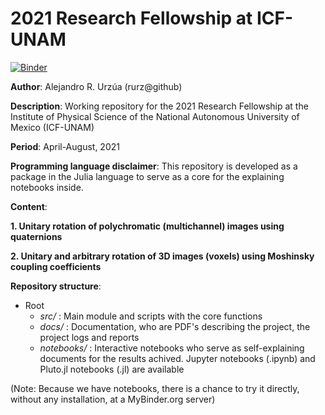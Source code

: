 # 2021 Research Fellowship at ICF-UNAM

[![Binder](https://mybinder.org/badge_logo.svg)](https://mybinder.org/v2/gh/rurz/VisitingICF2021/HEAD?urlpath=lab)

**Author**: Alejandro R. Urzúa (rurz@github)

**Description**: Working repository for the 2021 Research Fellowship at the Institute of Physical Science of the National Autonomous University of Mexico (ICF-UNAM)

**Period**: April-August, 2021

**Programming language disclaimer**: This repository is developed as a package in the Julia language to serve as a core for the explaining notebooks inside.

**Content**:

**1.  Unitary rotation of polychromatic (multichannel) images using quaternions**

**2. Unitary and arbitrary rotation of 3D images (voxels) using Moshinsky coupling coefficients**

**Repository structure**:

- Root
  - *src/* : Main module and scripts with the core functions
  - *docs/* : Documentation, who are PDF's describing the project, the project logs and reports
  - *notebooks/* : Interactive notebooks who serve as  self-explaining documents for the results achived. Jupyter notebooks  (.ipynb) and Pluto.jl notebooks (.jl) are available

(Note: Because we have notebooks, there is a chance to try it directly, without any installation, at a MyBinder.org server)